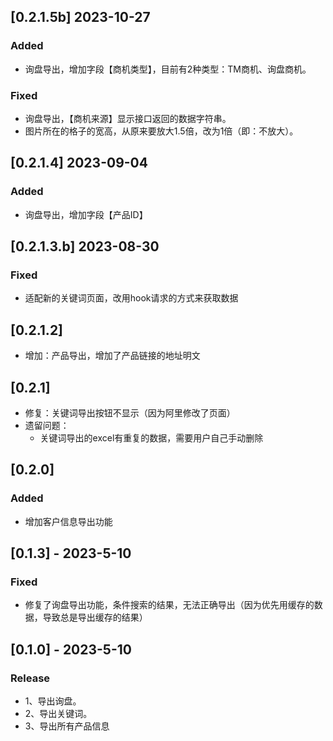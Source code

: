 ## [0.2.1.5b] 2023-10-27
  ### Added
  - 询盘导出，增加字段【商机类型】，目前有2种类型：TM商机、询盘商机。
  ### Fixed
  - 询盘导出，【商机来源】显示接口返回的数据字符串。
  - 图片所在的格子的宽高，从原来要放大1.5倍，改为1倍（即：不放大）。

## [0.2.1.4] 2023-09-04
  ### Added
  - 询盘导出，增加字段【产品ID】


## [0.2.1.3.b] 2023-08-30
  ### Fixed
  - 适配新的关键词页面，改用hook请求的方式来获取数据

## [0.2.1.2]
- 增加：产品导出，增加了产品链接的地址明文

## [0.2.1]
  - 修复：关键词导出按钮不显示（因为阿里修改了页面）
  - 遗留问题：
    - 关键词导出的excel有重复的数据，需要用户自己手动删除

## [0.2.0]
  ### Added
  - 增加客户信息导出功能

## [0.1.3] - 2023-5-10
  ### Fixed
  - 修复了询盘导出功能，条件搜索的结果，无法正确导出（因为优先用缓存的数据，导致总是导出缓存的结果）

## [0.1.0] - 2023-5-10
  ### Release
  - 1、导出询盘。
  - 2、导出关键词。
  - 3、导出所有产品信息